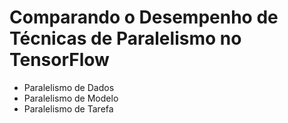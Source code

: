 # Comparando o Desempenho de Técnicas de Paralelismo no TensorFlow

- Paralelismo de Dados
- Paralelismo de Modelo
- Paralelismo de Tarefa
